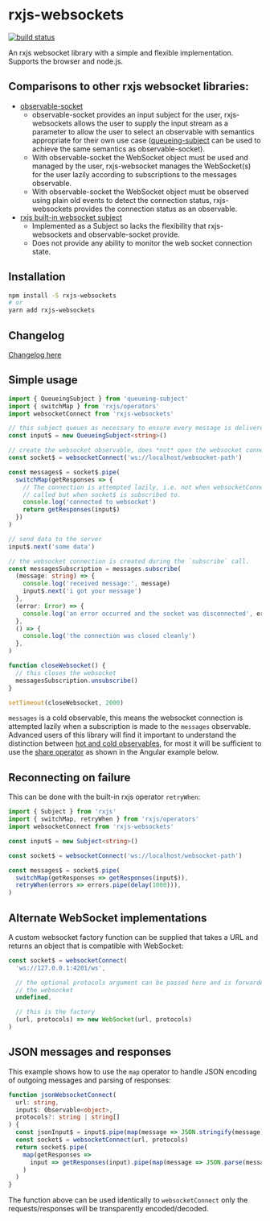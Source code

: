 # rxjs-websockets

[![build status](https://circleci.com/gh/ohjames/rxjs-websockets.png?style=shield)](https://circleci.com/gh/ohjames/rxjs-websockets)

An rxjs websocket library with a simple and flexible implementation. Supports the browser and node.js.

## Comparisons to other rxjs websocket libraries:

 * [observable-socket](https://github.com/killtheliterate/observable-socket)
   * observable-socket provides an input subject for the user, rxjs-websockets allows the user to supply the input stream as a parameter to allow the user to select an observable with semantics appropriate for their own use case ([queueing-subject](https://github.com/ohjames/queueing-subject) can be used to achieve the same semantics as observable-socket).
   * With observable-socket the WebSocket object must be used and managed by the user, rxjs-websocket manages the WebSocket(s) for the user lazily according to subscriptions to the messages observable.
   * With observable-socket the WebSocket object must be observed using plain old events to detect the connection status, rxjs-websockets provides the connection status as an observable.
 * [rxjs built-in websocket subject](https://github.com/ReactiveX/rxjs/blob/next/src/observable/dom/webSocket.ts)
   * Implemented as a Subject so lacks the flexibility that rxjs-websockets and observable-socket provide.
   * Does not provide any ability to monitor the web socket connection state.

## Installation

```bash
npm install -S rxjs-websockets
# or
yarn add rxjs-websockets
```

## Changelog

[Changelog here](changelog.markdown)

## Simple usage

```typescript
import { QueueingSubject } from 'queueing-subject'
import { switchMap } from 'rxjs/operators'
import websocketConnect from 'rxjs-websockets'

// this subject queues as necessary to ensure every message is delivered
const input$ = new QueueingSubject<string>()

// create the websocket observable, does *not* open the websocket connection
const socket$ = websocketConnect('ws://localhost/websocket-path')

const messages$ = socket$.pipe(
  switchMap(getResponses => {
    // The connection is attempted lazily, i.e. not when websocketConnect is
    // called but when socket$ is subscribed to.
    console.log('connected to websocket')
    return getResponses(input$)
  })
)

// send data to the server
input$.next('some data')

// the websocket connection is created during the `subscribe` call.
const messagesSubscription = messages.subscribe(
  (message: string) => {
    console.log('received message:', message)
    input$.next('i got your message')
  },
  (error: Error) => {
    console.log('an error occurred and the socket was disconnected', error)
  },
  () => {
    console.log('the connection was closed cleanly')
  },
)

function closeWebsocket() {
  // this closes the websocket
  messagesSubscription.unsubscribe()
}

setTimeout(closeWebsocket, 2000)
```

`messages` is a cold observable, this means the websocket connection is attempted lazily when a subscription is made to the `messages` observable. Advanced users of this library will find it important to understand the distinction between [hot and cold observables](https://blog.thoughtram.io/angular/2016/06/16/cold-vs-hot-observables.html), for most it will be sufficient to use the [share operator](http://reactivex.io/rxjs/class/es6/Observable.js~Observable.html#instance-method-share) as shown in the Angular example below.

## Reconnecting on failure

This can be done with the built-in rxjs operator `retryWhen`:

```typescript
import { Subject } from 'rxjs'
import { switchMap, retryWhen } from 'rxjs/operators'
import websocketConnect from 'rxjs-websockets'

const input$ = new Subject<string>()

const socket$ = websocketConnect('ws://localhost/websocket-path')

const messages$ = socket$.pipe(
  switchMap(getResponses => getResponses(input$)),
  retryWhen(errors => errors.pipe(delay(1000))),
)
```

## Alternate WebSocket implementations

A custom websocket factory function can be supplied that takes a URL and returns an object that is compatible with WebSocket:

```typescript
const socket$ = websocketConnect(
  'ws://127.0.0.1:4201/ws',

  // the optional protocols argument can be passed here and is forwarded to
  // the websocket
  undefined,

  // this is the factory
  (url, protocols) => new WebSocket(url, protocols)
)
```

## JSON messages and responses

This example shows how to use the `map` operator to handle JSON encoding of outgoing messages and parsing of responses:

```typescript
function jsonWebsocketConnect(
  url: string,
  input$: Observable<object>,
  protocols?: string | string[]
) {
  const jsonInput$ = input$.pipe(map(message => JSON.stringify(message)))
  const socket$ = websocketConnect(url, protocols)
  return socket$.pipe(
    map(getResponses =>
      input => getResponses(input).pipe(map(message => JSON.parse(message)))
    )
  )
}
```

The function above can be used identically to `websocketConnect` only the requests/responses will be transparently encoded/decoded.
